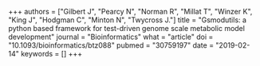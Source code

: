 +++
authors = ["Gilbert J", "Pearcy N", "Norman R", "Millat T", "Winzer K", "King J", "Hodgman C", "Minton N", "Twycross J."]
title = "Gsmodutils: a python based framework for test-driven genome scale metabolic model development"
journal = "Bioinformatics"
what = "article"
doi = "10.1093/bioinformatics/btz088"
pubmed = "30759197"
date = "2019-02-14"
keywords = []
+++

